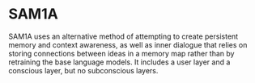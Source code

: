 # SAM1A

SAM1A uses an alternative method of attempting to create persistent memory and context awareness, as well as inner dialogue that relies on storing connections between ideas in a memory map rather than by retraining the base language models. It includes a user layer and a conscious layer, but no subconscious layers.
